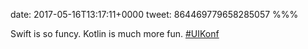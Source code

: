 date: 2017-05-16T13:17:11+0000
tweet: 864469779658285057
%%%

Swift is so funcy. Kotlin is much more fun. [#UIKonf](https://twitter.com/hashtag/UIKonf)

